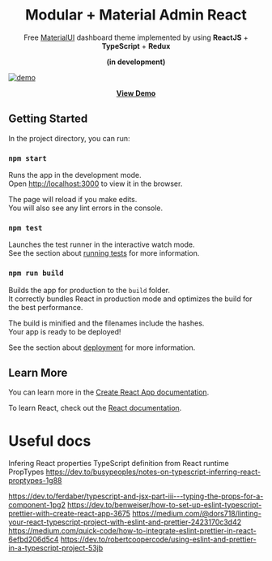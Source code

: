 <h1 align="center">Modular + Material Admin React</h1>

<div align="center">

Free [MaterialUI](https://material-ui.com/) dashboard theme implemented by using **ReactJS** + **TypeScript** + **Redux** 

**(in development)**

</div>

[![demo](https://repository-images.githubusercontent.com/195131407/1e13e680-b0e9-11e9-816a-14e83befaafb)](https://material-admin-react.modularcode.io/)

<p align="center">
  <strong>
    <a href="https://material-admin-react.modularcode.io/" target="_blank">View Demo</a>
  </strong>
</p>

## Getting Started

In the project directory, you can run:

### `npm start`

Runs the app in the development mode.<br>
Open [http://localhost:3000](http://localhost:3000) to view it in the browser.

The page will reload if you make edits.<br>
You will also see any lint errors in the console.

### `npm test`

Launches the test runner in the interactive watch mode.<br>
See the section about [running tests](https://facebook.github.io/create-react-app/docs/running-tests) for more information.

### `npm run build`

Builds the app for production to the `build` folder.<br>
It correctly bundles React in production mode and optimizes the build for the best performance.

The build is minified and the filenames include the hashes.<br>
Your app is ready to be deployed!

See the section about [deployment](https://facebook.github.io/create-react-app/docs/deployment) for more information.

## Learn More


You can learn more in the [Create React App documentation](https://facebook.github.io/create-react-app/docs/getting-started).

To learn React, check out the [React documentation](https://reactjs.org/).


# Useful docs

Infering React properties TypeScript definition from React runtime PropTypes
https://dev.to/busypeoples/notes-on-typescript-inferring-react-proptypes-1g88

https://dev.to/ferdaber/typescript-and-jsx-part-iii---typing-the-props-for-a-component-1pg2
https://dev.to/benweiser/how-to-set-up-eslint-typescript-prettier-with-create-react-app-3675
https://medium.com/@dors718/linting-your-react-typescript-project-with-eslint-and-prettier-2423170c3d42
https://medium.com/quick-code/how-to-integrate-eslint-prettier-in-react-6efbd206d5c4
https://dev.to/robertcoopercode/using-eslint-and-prettier-in-a-typescript-project-53jb
